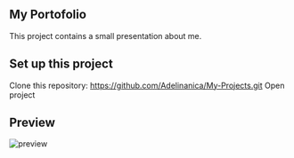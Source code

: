 ## My Portofolio
This project contains a small presentation about me.

## Set up this project
Clone this repository: https://github.com/Adelinanica/My-Projects.git
Open project

## Preview
![preview](https://github.com/Adelinanica/My-Projects/blob/main/Portofolio/prev.png)
